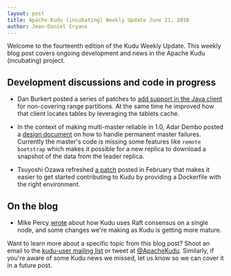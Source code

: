 ```yaml
---
layout: post
title: Apache Kudu (incubating) Weekly Update June 21, 2016
author: Jean-Daniel Cryans
---
```

Welcome to the fourteenth edition of the Kudu Weekly Update. This weekly blog post
covers ongoing development and news in the Apache Kudu (incubating) project.

<!--more-->

## Development discussions and code in progress

* Dan Burkert posted a series of patches to [add support in the Java client](https://gerrit.cloudera.org/#/c/3388/)
  for non-covering range partitions. At the same time he improved how that client locates tables by
  leveraging the tablets cache.

* In the context of making multi-master reliable in 1.0, Adar Dembo posted a [design document](https://gerrit.cloudera.org/#/c/3393/)
  on how to handle permanent master failures. Currently the master's code is missing some features
  like `remote bootstrap` which makes it possible for a new replica to download a snapshot of the data
  from the leader replica.

* Tsuyoshi Ozawa refreshed [a patch](https://gerrit.cloudera.org/#/c/2162/) posted in February that
  makes it easier to get started contributing to Kudu by providing a Dockerfile with the right
  environment.

## On the blog

* Mike Percy [wrote](http://kudu.apache.org/2016/06/17/raft-consensus-single-node.html) about how Kudu
  uses Raft consensus on a single node, and some changes we're making as Kudu is getting more mature.

Want to learn more about a specific topic from this blog post? Shoot an email to the
[kudu-user mailing list](mailto:user@kudu.incubator.apache.org) or
tweet at [@ApacheKudu](https://twitter.com/ApacheKudu). Similarly, if you're
aware of some Kudu news we missed, let us know so we can cover it in
a future post.
